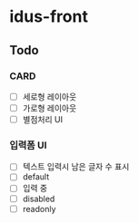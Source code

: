 # idus-front

## Todo

### CARD

- [ ] 세로형 레이아웃
- [ ] 가로형 레이아웃
- [ ] 별점처리 UI

### 입력폼 UI

- [ ] 텍스트 입력시 남은 글자 수 표시
- [ ] default
- [ ] 입력 중
- [ ] disabled
- [ ] readonly
